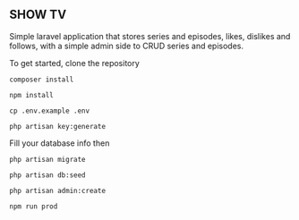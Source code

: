 ## SHOW TV
Simple laravel application that stores series and episodes, likes, dislikes and follows, with a simple admin side to CRUD series and episodes.

To get started, clone the repository

``` composer install ```

``` npm install ```

``` cp .env.example .env ```

``` php artisan key:generate ```

Fill your database info then

``` php artisan migrate ```

``` php artisan db:seed ```

``` php artisan admin:create ```

```npm run prod ```
